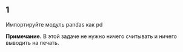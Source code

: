 ## 1

Импортируйте модуль pandas как pd

**Примечание.** В этой задаче не нужно ничего считывать и ничего выводить на печать.
